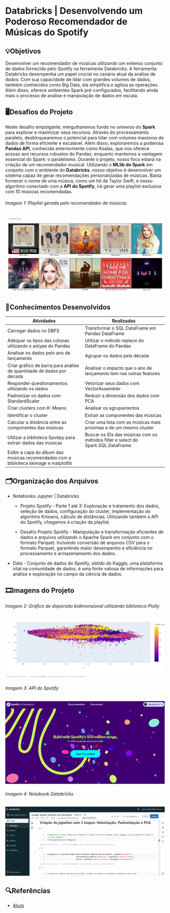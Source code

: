 # Databricks | Desenvolvendo um Poderoso Recomendador de Músicas do Spotify

## 💡Objetivos
Desenvolver um recomendador de músicas utilizando um extenso conjunto de dados fornecido pelo Spotify na ferramenta Databricks. A ferramenta Databricks desempenha um papel crucial no cenário atual da análise de dados. Com sua capacidade de lidar com grandes volumes de dados, também conhecidos como Big Data, ela simplifica e agiliza as operações. Além disso, oferece ambientes Spark pré-configurados, facilitando ainda mais o processo de análise e manipulação de dados em escala.

## 🖥️Desafios do Projeto
Neste desafio empolgante, mergulharemos fundo no universo do **Spark** para explorar e maximizar seus recursos. Através do processamento paralelo, desbloquearemos o potencial para lidar com volumes massivos de dados de forma eficiente e escalável. Além disso, exploraremos a poderosa **Pandas API**, conhecida anteriormente como Koalas, que nos oferece acesso aos recursos robustos do Pandas, enquanto mantemos a vantagem essencial do Spark: o paralelismo. Durante o projeto, nosso foco estará na criação de um recomendador musical. Utilizando o **MLlib do Spark** em conjunto com o ambiente do **Databricks**, nosso objetivo é desenvolver um sistema capaz de gerar recomendações personalizadas de músicas. Basta fornecer o nome de uma música, como um hit da Taylor Swift, e nosso algoritmo conectado com a **API do Spotify**, irá gerar uma playlist exclusiva com 10 músicas recomendadas.

###### Imagem 1: Playlist gerada pelo recomendador de músicas
<img src="/img/img-playlist.png">

## 📄Conhecimentos Desenvolvidos
|Atividades|Realizadas |
|----------|-----------|
| Carregar dados no DBFS | Transformar o SQL DataFrame em Pandas DataFrame |
| Adequar os tipos das colunas utilizando o astype do Pandas | Utilizar o método replace do DataFrame do Pandas |
| Analisar os dados pelo ano de lançamento | Agrupar os dados pela década |
| Criar gráfico de barra para análise de quantidade de dados por década | Analisar o impacto que o ano de lançamento tem nas outras features |
| Responder questionamentos utilizando os dados | Vetorizar seus dados com VectorAssembler |
| Padronizar os dados com StandardScaler | Reduzir a dimensão dos dados com PCA |
| Criar clusters com K-Means | Analisar os agrupamentos |
| Identificar o cluster | Extrair as componentes das músicas |
| Calcular a distância entre as componentes das músicas | Criar uma lista com as músicas mais próximas e de um mesmo cluster |
| Utilizar a biblioteca Spotipy para extrair dados das músicas | Buscar os IDs das músicas com os métodos filter e select do Spark.SQL.DataFrame |
| Exibir a capa do álbum das músicas recomendadas com a biblioteca skimage e matplotlib |  |

##  🗂️Organização dos Arquivos
* Notebooks Jupyter | Databricks
    - Projeto Spotify  - Parte 1 até 3: Exploração e tratamento dos dados, seleção de dados, configuração do cluster, implementação do algoritmo Kmeans, cálculo de distâncias. Utilizando também a API do Spotify, chegamos à criação da playlist.

    - Desafio Projeto Spotify - Manipulação e transformação eficientes de dados e arquivos utilizando o Apache Spark em conjunto com o formato Parquet. Incluíndo conversão de arquivos CSV para o formato Parquet, garantindo maior desempenho e eficiência no processamento e armazenamento dos dados.

* Data - Conjunto de dados do Spotify, obtido do Kaggle, uma plataforma vital na comunidade de dados, é uma fonte valiosa de informações para análise e exploração no campo da ciência de dados.

## 🎞️Imagens do Projeto

###### Imagem 2: Gráfico de dispersão bidimensional utilizando biblioteca Plotly
<img src="/img/img-grafico-dispersao.png">

###### Imagem 3: API do Spotify
<img src="/img/img-api-spotify.png">

###### Imagem 4: Notebook Databricks
<img src="/img/img-databricks.png">

## 🔍Referências
- [Alura](https://www.alura.com.br/)
